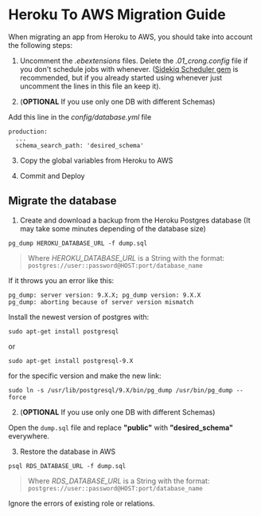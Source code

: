 # Heroku To AWS Migration Guide

When migrating an app from Heroku to AWS, you should take into account the following steps:

1. Uncomment the *.ebextensions* files. Delete the *.01_crong.config* file if you don't schedule jobs with whenever. ([Sidekiq Scheduler gem](https://github.com/moove-it/sidekiq-scheduler) is recommended, but if you already started using whenever just uncomment the lines in this file an keep it).

2. (**OPTIONAL** If you use only one DB with different Schemas)

Add this line in the *config/database.yml* file

```
production:
  ...
  schema_search_path: 'desired_schema'
```

3. Copy the global variables from Heroku to AWS

4. Commit and Deploy


## Migrate the database

1. Create and download a backup from the Heroku Postgres database (It may take some minutes depending of the database size)

```
pg_dump HEROKU_DATABASE_URL -f dump.sql
```

> Where *HEROKU_DATABASE_URL* is a String with the format: `postgres://user::password@HOST:port/database_name`

If it throws you an error like this:

```
pg_dump: server version: 9.X.X; pg_dump version: 9.X.X
pg_dump: aborting because of server version mismatch
```

Install the newest version of postgres with:

```
sudo apt-get install postgresql
```

or

```
sudo apt-get install postgresql-9.X
```

for the specific version and make the new link:

```
sudo ln -s /usr/lib/postgresql/9.X/bin/pg_dump /usr/bin/pg_dump --force
```

2. (**OPTIONAL** If you use only one DB with different Schemas)

Open the `dump.sql` file and replace **"public"** with **"desired_schema"** everywhere.

3. Restore the database in AWS

```
psql RDS_DATABASE_URL -f dump.sql
```

> Where *RDS_DATABASE_URL* is a String with the format: `postgres://user::password@HOST:port/database_name`

Ignore the errors of existing role or relations.
